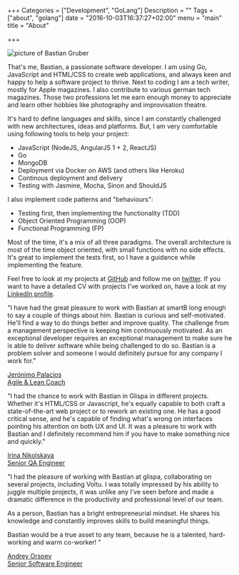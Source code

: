 +++
Categories = ["Development", "GoLang"]
Description = ""
Tags = ["about", "golang"]
date = "2016-10-03T16:37:27+02:00"
menu = "main"
title = "About"

+++

<img src="https://s3.eu-central-1.amazonaws.com/gruberb-blog/me.jpg" alt="picture of Bastian Gruber"/>

That's me, Bastian, a passionate software developer. I am using Go, JavaScript and HTML/CSS to create web applications, and always keen and happy to help a software project to thrive. Next to coding I am a tech writer, mostly for Apple magazines. I also contribute to various german tech magazines. Those two professions let me earn enough money to appreciate and learn other hobbies like photography and improvisation theatre.  

It's hard to define languages and skills, since I am constantly challenged with new architectures, ideas and platforms. But, I am very comfortable using following tools to help your project:  

- JavaScript (NodeJS, AngularJS 1 + 2, ReactJS)
- Go
- MongoDB
- Deployment via Docker on AWS (and others like Heroku)
- Continous deployment and delivery
- Testing with Jasmine, Mocha, Sinon and ShouldJS

I also implement code patterns and "behaviours":  

- Testing first, then implementing the functionality (TDD)  
- Object Oriented Programming (OOP)  
- Functional Programming (FP)  

Most of the time, it's a mix of all three paradigms. The overall architecture is most of the time object oriented, with small functions with no side effects. It's great to implement the tests first, so I have a guidance while implementing the feature.

Feel free to look at my projects at <a href="https://github.com/gruberb">GitHub</a> and follow me on <a href="https://twitter.com/bastiangruber">twitter</a>. If you want to have a detailed CV with projects I've worked on, have a look at my <a href="https://de.linkedin.com/in/bastiangruber">LinkedIn profile</a>.

<div class="bubble">
  <p>"I have had the great pleasure to work with Bastian at smartB long enough to say a couple of things about him. Bastian is curious and self-motivated. He'll find a way to do things better and improve quality. The challenge from a management perspective is keeping him continuously motivated. As an exceptional developer requires an exceptional management to make sure he is able to deliver software while being challenged to do so. Bastian is a problem solver and someone I would definitely pursue for any company I work for."</p>
  <span class="name">
    <a href="https://www.linkedin.com/in/jeronimopalacios?authType=name&authToken=wPHz">
      Jerónimo Palacios <br />Agile & Lean Coach
    </a>
  </span>
</div>

<div class="bubble">
  <p>"I had the chance to work with Bastian in Glispa in different projects. Whether it's HTML/CSS or Javascript, he's equally capable to both craft a state-of-the-art web project or to rework an existing one. He has a good critical sense, and he's capable of finding what's wrong on interfaces pointing his attention on both UX and UI. It was a pleasure to work with Bastian and I definitely recommend him if you have to make something nice and quickly."</p>
  <span class="name">
    <a href="https://www.linkedin.com/in/inikolskaya?authType=name&authToken=XXR5">
      Irina Nikolskaya <br />Senior QA Engineer
    </a>
  </span>
</div>

<div class="bubble">
  <p>"I had the pleasure of working with Bastian at glispa, collaborating on several projects, including Voltu. I was totally impressed by his ability to juggle multiple projects, it was unlike any I’ve seen before and made a dramatic difference in the productivity and professional level of our team.

  As a person, Bastian has a bright entrepreneurial mindset. He shares his knowledge and constantly improves skills to build meaningful things.

  Bastian would be a true asset to any team, because he is a talented, hard-working and warm co-worker! "</p>
  <span class="name">
    <a href="https://www.linkedin.com/in/andreyorsoev?authType=name&authToken=V55F">
      Andrey Orsoev <br />Senior Software Engineer
    </a>
  </span>
</div>
